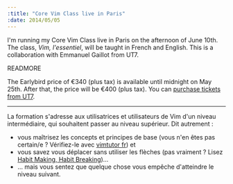 ```yaml
---
:title: "Core Vim Class live in Paris"
:date: 2014/05/05
---
```


I'm running my Core Vim Class live in Paris on the afternoon of June 10th. The class, *Vim, l'essentiel*, will be taught in French and English. This is a collaboration with Emmanuel Gaillot from UT7.

READMORE

The Earlybird price of €340 (plus tax) is available until midnight on May 25th. After that, the price will be €400 (plus tax). You can [purchase tickets from UT7][tickets].

---

La formation s'adresse aux utilisatrices et utilisateurs de Vim d'un niveau intermédiaire, qui souhaitent passer au niveau supérieur. Dit autrement :

* vous maîtrisez les concepts et principes de base (vous n'en êtes pas certain/e ? Vérifiez-le avec [vimtutor fr][tutor-fr]) et
* vous savez vous déplacer sans utiliser les flèches (pas vraiment ? Lisez [Habit Making, Habit Breaking][habit])…
* … mais vous sentez que quelque chose vous empêche d'atteindre le niveau suivant.

[tutor-fr]:  http://dominique.pelle.free.fr/vim7/runtime/tutor/tutor.fr.utf-8
[habit]: http://vimcasts.org/blog/2013/02/habit-breaking-habit-making/
[tickets]: http://ut7.fr/formation/description/vim_essentiel.html
